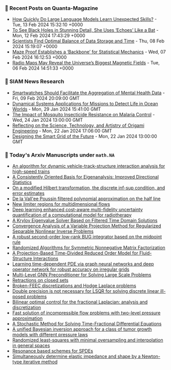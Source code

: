 ### 📝 Recent Posts on Quanta-Magazine
<!-- quanta starts -->
* <a href="https://www.quantamagazine.org/how-quickly-do-large-language-models-learn-unexpected-skills-20240213/">How Quickly Do Large Language Models Learn Unexpected Skills?</a> - Tue, 13 Feb 2024 15:32:10 +0000
* <a href="https://www.quantamagazine.org/to-see-black-holes-in-detail-she-uses-echoes-like-a-bat-20240212/">To See Black Holes in Stunning Detail, She Uses ‘Echoes’ Like a Bat</a> - Mon, 12 Feb 2024 17:43:29 +0000
* <a href="https://www.quantamagazine.org/scientists-find-optimal-balance-of-data-storage-and-time-20240208/">Scientists Find Optimal Balance of Data Storage and Time</a> - Thu, 08 Feb 2024 15:19:07 +0000
* <a href="https://www.quantamagazine.org/maze-proof-establishes-a-backbone-for-statistical-mechanics-20240207/">Maze Proof Establishes a ‘Backbone’ for Statistical Mechanics</a> - Wed, 07 Feb 2024 16:12:53 +0000
* <a href="https://www.quantamagazine.org/radio-maps-may-reveal-the-universes-biggest-magnetic-fields-20240206/">Radio Maps May Reveal the Universe’s Biggest Magnetic Fields</a> - Tue, 06 Feb 2024 14:51:33 +0000
<!-- quanta ends -->

### 📝 SIAM News Research
<!-- siam-news starts -->
* <a href="https://sinews.siam.org/Details-Page/smartwatches-should-facilitate-the-aggregation-of-mental-health-data">Smartwatches Should Facilitate the Aggregation of Mental Health Data</a> - Fri, 09 Feb 2024 20:09:00 GMT
* <a href="https://sinews.siam.org/Details-Page/dynamical-systems-applications-for-missions-to-detect-life-in-ocean-worlds">Dynamical Systems Applications for Missions to Detect Life in Ocean Worlds</a> - Mon, 29 Jan 2024 15:41:00 GMT
* <a href="https://sinews.siam.org/Details-Page/the-impact-of-mosquito-insecticide-resistance-on-malaria-control">The Impact of Mosquito Insecticide Resistance on Malaria Control</a> - Wed, 24 Jan 2024 13:00:00 GMT
* <a href="https://sinews.siam.org/Details-Page/reflecting-on-the-science-technology-and-artistry-of-origami-engineering">Reflecting on the Science, Technology, and Artistry of Origami Engineering</a> - Mon, 22 Jan 2024 17:06:00 GMT
* <a href="https://sinews.siam.org/Details-Page/designing-the-smart-grid-of-the-future">Designing the Smart Grid of the Future</a> - Mon, 22 Jan 2024 13:00:00 GMT
<!-- siam-news ends -->

### 📝 Today's Arxiv Manuscripts under ``math.NA``
<!-- arxiv-math-na starts -->
* <a href="https://arxiv.org/abs/2402.08049">An algorithm for dynamic vehicle-track-structure interaction analysis for high-speed trains</a>
* <a href="https://arxiv.org/abs/2402.08139">A Consistently Oriented Basis for Eigenanalysis: Improved Directional Statistics</a>
* <a href="https://arxiv.org/abs/2402.08291">On a modified Hilbert transformation, the discrete inf-sup condition, and error estimates</a>
* <a href="https://arxiv.org/abs/2402.08358">De la Vall'ee Poussin filtered polynomial approximation on the half line</a>
* <a href="https://arxiv.org/abs/2402.08395">New limiter regions for multidimensional flows</a>
* <a href="https://arxiv.org/abs/2402.08494">Deep learning enhanced cost-aware multi-fidelity uncertainty quantification of a computational model for radiotherapy</a>
* <a href="https://arxiv.org/abs/2402.08515">A Krylov Eigenvalue Solver Based on Filtered Time Domain Solutions</a>
* <a href="https://arxiv.org/abs/2402.08568">Convergence Analysis of a Variable Projection Method for Regularized Separable Nonlinear Inverse Problems</a>
* <a href="https://arxiv.org/abs/2402.08607">A robust second-order low-rank BUG integrator based on the midpoint rule</a>
* <a href="https://arxiv.org/abs/2402.08134">Randomized Algorithms for Symmetric Nonnegative Matrix Factorization</a>
* <a href="https://arxiv.org/abs/2402.08172">A Projection-Based Time-Divided Reduced Order Model for Fluid-Structure Interactions</a>
* <a href="https://arxiv.org/abs/2402.08187">Learning time-dependent PDE via graph neural networks and deep operator network for robust accuracy on irregular grids</a>
* <a href="https://arxiv.org/abs/2402.08296">Multi-Level GNN Preconditioner for Solving Large Scale Problems</a>
* <a href="https://arxiv.org/abs/2402.08536">Retractions on closed sets</a>
* <a href="https://arxiv.org/abs/2109.02553">Broken-FEEC discretizations and Hodge Laplace problems</a>
* <a href="https://arxiv.org/abs/2210.11025">Double precision is not necessary for LSQR for solving discrete linear ill-posed problems</a>
* <a href="https://arxiv.org/abs/2301.13058">Bilinear optimal control for the fractional Laplacian: analysis and discretization</a>
* <a href="https://arxiv.org/abs/2303.10233">Fast solution of incompressible flow problems with two-level pressure approximation</a>
* <a href="https://arxiv.org/abs/2303.15458">A Stochastic Method for Solving Time-Fractional Differential Equations</a>
* <a href="https://arxiv.org/abs/2306.02060">A unified Bayesian inversion approach for a class of tumor growth models with different pressure laws</a>
* <a href="https://arxiv.org/abs/2306.07435">Randomized least-squares with minimal oversampling and interpolation in general spaces</a>
* <a href="https://arxiv.org/abs/2312.16690">Resonance based schemes for SPDEs</a>
* <a href="https://arxiv.org/abs/2401.00236">Simultaneously determine elastic impedance and shape by a Newton-type iterative method</a>
<!-- arxiv-math-na ends -->
